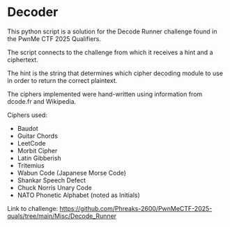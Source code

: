 # Decoder
This python script is a solution for the Decode Runner challenge found in the PwnMe CTF 2025 Qualifiers. 

The script connects to the challenge from which it receives a hint and a ciphertext. 

The hint is the string that determines which cipher decoding module to use in order to return the correct plaintext.

The ciphers implemented were hand-written using information from dcode.fr and Wikipedia.

Ciphers used:
- Baudot
- Guitar Chords
- LeetCode
- Morbit Cipher
- Latin Gibberish
- Tritemius
- Wabun Code (Japanese Morse Code)
- Shankar Speech Defect
- Chuck Norris Unary Code
- NATO Phonetic Alphabet (noted as Initials)

Link to challenge: https://github.com/Phreaks-2600/PwnMeCTF-2025-quals/tree/main/Misc/Decode_Runner
